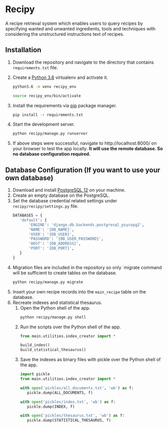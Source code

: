 # Recipy
A recipe retrieval system which enables users to query recipes by specifying wanted and unwanted
ingredients, tools and techniques with considering the unstructured instructions text of recipes.

## Installation
1. Download the repository and navigate to the directory that contains `requirements.txt` file.
2. Create a [Python 3.6](https://www.python.org/downloads/release/python-365/) virtualenv and activate it.
    ```bash
   python3.6 -m venv recipy_env
   ```

    ```bash
   source recipy_env/bin/activate
   ```
3. Install the requirements via [pip](https://pip.pypa.io/en/stable/) package manager.
    ```bash
   pip install -r requirements.txt
   ```
4. Start the development server.
    ```bash
   python recipy/manage.py runserver
   ```
5. If above steps were successful, navigate to http://localhost:8000/ on your browser to test the app locally. **It will use the remote database. So no database configuration required.** 

## Database Configuration (If you want to use your own database)
1. Download and install [PostgreSQL 12](https://www.postgresql.org/download/) on your machine.
2. Create an empty database on the PostgreSQL.
3. Set the database credential related settings under `recipy/recipy/settings.py` file.
    ```python
   DATABASES = {
       'default': {
           'ENGINE': 'django.db.backends.postgresql_psycopg2',
           'NAME': '{DB_NAME}',
           'USER': '{DB_USER}',
           'PASSWORD': '{DB_USER_PASSWORD}',
           'HOST': '{DB_ADDRESS}',
           'PORT': '{DB_PORT}',
       }
   }
   ```
4. Migration files are included in the repository so only `migrate command will be sufficient to create tables on the database.
    ```bash
   python recipy/manage.py migrate
   ```
5. Insert your own recipe records into the `main_recipe` table on the database.
6. Recreate indexes and statistical thesaurus.
    1. Open the Python shell of the app.
        ```bash
       python recipy/manage.py shell
       ```
    2. Run the scripts over the Python shell of the app.
        ```python
       from main.utilities.index_creator import *
       
       build_index()
       build_statistical_thesaurus()
       ```
    3. Save the indexes as binary files with pickle over the Python shell of the app.
        ```python
       import pickle
       from main.utilities.index_creator import *
       
       with open('pickles/all_documents.txt', 'wb') as f:
           pickle.dump(ALL_DOCUMENTS, f)

       with open('pickles/index.txt', 'wb') as f:
           pickle.dump(INDEX, f)

       with open('pickles/thesaurus.txt', 'wb') as f:
           pickle.dump(STATISTICAL_THESAURUS, f)
       ```
 